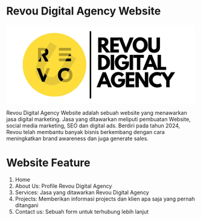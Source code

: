 # Revou Digital Agency Website
![Logo](/Asset/Revou_Digital_Agency-removebg-preview.png)

Revou Digital Agency Website adalah sebuah website yang menawarkan jasa digital marketing. Jasa yang ditawarkan meliputi pembuatan Website, social media marketing, SEO dan digital ads. Berdiri pada tahun 2024, Revou telah membantu banyak bisnis berkembang dengan cara meningkatkan brand awareness dan juga generate sales.

# Website Feature
1. Home
2. About Us: Profile Revou Digital Agency
3. Services: Jasa yang ditawarkan Revou Digital Agency
4. Projects: Memberikan informasi projects dan klien apa saja yang pernah ditangani
5. Contact us: Sebuah form untuk terhubung lebih lanjut


